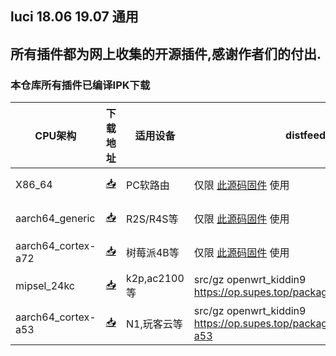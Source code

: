 ## luci 18.06 19.07 通用
## 所有插件都为网上收集的开源插件,感谢作者们的付出.

### 本仓库所有插件已编译IPK下载

| CPU架构           | 下载地址                                             | 适用设备    | distfeeds    | 更新频率    |
|----------------|-----------------------------------------------------|--------------------------------------|-----------|-----------|
| X86_64         | [📥](https://op.supes.top/packages/x86_64/)         |          PC软路由    | 仅限 [此源码固件](https://github.com/kiddin9/OpenWrt_x86-r2s-r4s) 使用 | 日更  |
| aarch64_generic    | [📥](https://op.supes.top/packages/aarch64_generic/)     |   R2S/R4S等        |  仅限 [此源码固件](https://github.com/kiddin9/OpenWrt_x86-r2s-r4s) 使用 | 日更  |
| aarch64_cortex-a72    | [📥](https://op.supes.top/packages/aarch64_cortex-a72/)     |  树莓派4B等   |  仅限 [此源码固件](https://github.com/kiddin9/OpenWrt_x86-r2s-r4s) 使用  |  日更 |
| mipsel_24kc    | [📥](https://op.supes.top/packages/mipsel_24kc/)     |  k2p,ac2100等 | src/gz openwrt_kiddin9 https://op.supes.top/packages/mipsel_24kc   | 月更  |
| aarch64_cortex-a53    | [📥](https://op.supes.top/packages/aarch64_cortex-a53/) |  N1,玩客云等 |  src/gz openwrt_kiddin9 https://op.supes.top/packages/aarch64_cortex-a53 |   月更 |
